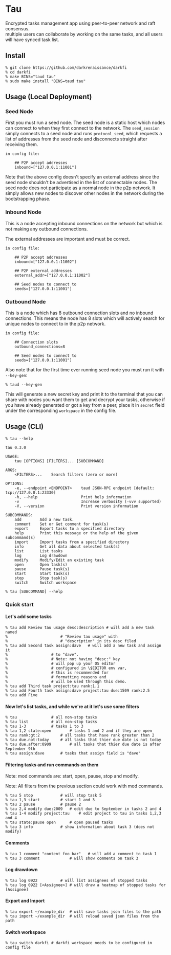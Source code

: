 # Tau

Encrypted tasks management app using peer-to-peer network and raft consensus.  
multiple users can collaborate by working on the same tasks, and all users will have synced task list.


## Install 

```shell
% git clone https://github.com/darkrenaissance/darkfi 
% cd darkfi
% make BINS="taud tau"
% sudo make install "BINS=taud tau"
```

## Usage (Local Deployment)

### Seed Node

First you must run a seed node. The seed node is a static host which nodes can
connect to when they first connect to the network. The `seed_session` simply
connects to a seed node and runs `protocol_seed`, which requests a list of
addresses from the seed node and disconnects straight after receiving them.

	in config file:

		## P2P accept addresses
		inbound=["127.0.0.1:11001"] 

Note that the above config doesn't specify an external address since the
seed node shouldn't be advertised in the list of connectable nodes. The seed
node does not participate as a normal node in the p2p network. It simply allows
new nodes to discover other nodes in the network during the bootstrapping phase.

### Inbound Node

This is a node accepting inbound connections on the network but which is not
making any outbound connections.

The external addresses are important and must be correct.

	in config file:
		
		## P2P accept addresses
		inbound=["127.0.0.1:11002"]
		
		## P2P external addresses
		external_addr=["127.0.0.1:11002"]

		## Seed nodes to connect to 
		seeds=["127.0.0.1:11001"]

### Outbound Node

This is a node which has 8 outbound connection slots and no inbound connections.
This means the node has 8 slots which will actively search for unique nodes to
connect to in the p2p network.

	in config file:

		## Connection slots
		outbound_connections=8

		## Seed nodes to connect to 
		seeds=["127.0.0.1:11001"]


Also note that for the first time ever running seed node you must run it with 
`--key-gen`:
```shell
% taud --key-gen
```
This will generate a new secret key and print it to the terminal that
you can share with nodes you want them to get and decrypt your tasks,
otherwise if you have already generated or got a key from a peer, place
it in `secret` field under the corresponding `workspace` in the config
file.


## Usage (CLI)

```shell
% tau --help 
```
	tau 0.3.0

	USAGE:
	    tau [OPTIONS] [FILTERS]... [SUBCOMMAND]

	ARGS:
	    <FILTERS>...    Search filters (zero or more)                                 

	OPTIONS:
	    -e, --endpoint <ENDPOINT>    taud JSON-RPC endpoint [default: tcp://127.0.0.1:23330]
	    -h, --help                   Print help information
	    -v                           Increase verbosity (-vvv supported)
	    -V, --version                Print version information

	SUBCOMMANDS:
	    add        Add a new task.                                                    
	    comment    Set or Get comment for task(s)
	    export     Export tasks to a specified directory
	    help       Print this message or the help of the given subcommand(s)
	    import     Import tasks from a specified directory
	    info       Get all data about selected task(s)
	    list       List tasks
	    log        Log drawdown
	    modify     Modify/Edit an existing task
	    open       Open task(s)
	    pause      Pause task(s)
	    start      Start task(s)
	    stop       Stop task(s)
	    switch     Switch workspace

```shell
% tau [SUBCOMMAND] --help
```

### Quick start
#### Let's add some tasks

```shell
% tau add Review tau usage desc:description	# will add a new task named
%						# "Review tau usage" with
%						# "description" in its desc filed
% tau add Second task assign:dave 	# will add a new task and assign it
%					# to "dave".
%					# Note: not having "desc:" key
% 					# will pop up your OS editor
%					# configured in \$EDITOR env var,
%					# this is recommended for
%					# formatting reasons and
%					# will be used through this demo.
% tau add Third task project:tau rank:1.1
% tau add Fourth task assign:dave project:tau due:1509 rank:2.5
% tau add Five
```


#### Now let's list tasks, and while we're at it let's use some filters

```shell
% tau				# all non-stop tasks
% tau list			# all non-stop tasks
% tau 1-3			# tasks 1 to 3
% tau 1,2 state:open		# tasks 1 and 2 and if they are open
% tau rank:gt:2			# all tasks that have rank greater than 2
% tau due.not:today		# all tasks that thier due date is not today
% tau due.after:0909		# all tasks that thier due date is after September 9th
% tau assign:dave		# tasks that assign field is "dave"
```


#### Filtering tasks and run commands on them

Note: mod commands are: start, open, pause, stop and modify.

Note: All filters from the previous section could work with mod commands.

```shell
% tau 5 stop			# will stop task 5
% tau 1,3 start			# start 1 and 3
% tau 2 pause			# pause 2
% tau 2,4 modify due:2009	# edit due to September in tasks 2 and 4 
% tau 1-4 modify project:tau	# edit project to tau in tasks 1,2,3 and 4
% tau state:pause open		# open paused tasks
% tau 3 info			# show information about task 3 (does not modify)
```


#### Comments

```shell
% tau 1 comment "content foo bar"	# will add a comment to task 1
% tau 3 comment				# will show comments on task 3 
```

#### Log drawdown

```shell
% tau log 0922			# will list assignees of stopped tasks
% tau log 0922 [<Assignee>]	# will draw a heatmap of stopped tasks for [Assignee]
```


#### Export and Import

```shell
% tau export ~/example_dir	# will save tasks json files to the path
% tau import ~/example_dir	# will reload saved json files from the path
```


#### Switch workspace

```shell
% tau switch darkfi	# darkfi workspace needs to be configured in config file
```
